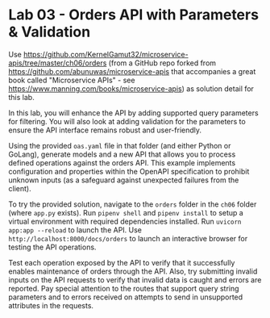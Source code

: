 # Lab 03 - Orders API with Parameters & Validation

Use https://github.com/KernelGamut32/microservice-apis/tree/master/ch06/orders (from a GitHub repo forked from https://github.com/abunuwas/microservice-apis that accompanies a great book called "Microservice APIs" - see https://www.manning.com/books/microservice-apis) as solution detail for this lab.

In this lab, you will enhance the API by adding supported query parameters for filtering. You will also look at adding validation for the parameters to ensure the API interface remains robust and user-friendly.

Using the provided `oas.yaml` file in that folder (and either Python or GoLang), generate models and a new API that allows you to process defined operations against the orders API. This example implements configuration and properties within the OpenAPI specification to prohibit unknown inputs (as a safeguard against unexpected failures from the client).

To try the provided solution, navigate to the `orders` folder in the `ch06` folder (where `app.py` exists). Run `pipenv shell` and `pipenv install` to setup a virtual environment with required dependencies installed. Run `uvicorn app:app --reload` to launch the API. Use `http://localhost:8000/docs/orders` to launch an interactive browser for testing the API operations.

Test each operation exposed by the API to verify that it successfully enables maintenance of orders through the API. Also, try submitting invalid inputs on the API requests to verify that invalid data is caught and errors are reported. Pay special attention to the routes that support query string parameters and to errors received on attempts to send in unsupported attributes in the requests.